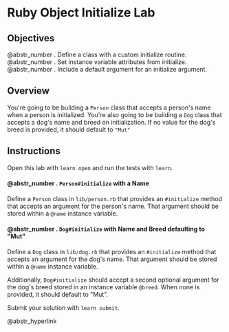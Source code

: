 # Ruby Object Initialize Lab

## Objectives

@abstr_number . Define a class with a custom initialize routine. @abstr_number . Set instance variable attributes from initialize. @abstr_number . Include a default argument for an initialize argument.

## Overview

You're going to be building a `Person` class that accepts a person's name when a person is initialized. You're also going to be building a `Dog` class that accepts a dog's name and breed on initialization. If no value for the dog's breed is provided, it should default to `"Mut"`

## Instructions

Open this lab with `learn open` and run the tests with `learn`.

#### @abstr_number . `Person#initialize` with a Name

Define a `Person` class in `lib/person.rb` that provides an `#initialize` method that accepts an argument for the person's name. That argument should be stored within a `@name` instance variable.

#### @abstr_number . `Dog#initialize` with Name and Breed defaulting to "Mut"

Define a `Dog` class in `lib/dog.rb` that provides an `#initialize` method that accepts an argument for the dog's name. That argument should be stored within a `@name` instance variable.

Additionally, `Dog#initialize` should accept a second optional argument for the dog's breed stored in an instance variable `@breed`. When none is provided, it should default to "Mut".

Submit your solution with `learn submit`.

@abstr_hyperlink 
